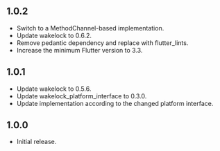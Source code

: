 ## 1.0.2

* Switch to a MethodChannel-based implementation.
* Update wakelock to 0.6.2.
* Remove pedantic dependency and replace with flutter_lints.
* Increase the minimum Flutter version to 3.3.

## 1.0.1

* Update wakelock to 0.5.6.
* Update wakelock_platform_interface to 0.3.0.
* Update implementation according to the changed platform interface.

## 1.0.0

* Initial release.
